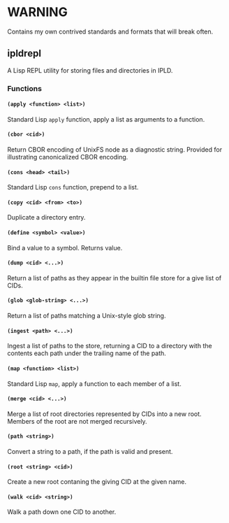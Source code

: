 # WARNING

Contains my own contrived standards and formats that will break often.

## ipldrepl

A Lisp REPL utility for storing files and directories in IPLD.

### Functions

#### `(apply <function> <list>)`

Standard Lisp `apply` function, apply a list as arguments to a function.

#### `(cbor <cid>)`

Return CBOR encoding of UnixFS node as a diagnostic string.
Provided for illustrating canonicalized CBOR encoding.

#### `(cons <head> <tail>)`

Standard Lisp `cons` function, prepend to a list.

#### `(copy <cid> <from> <to>)`

Duplicate a directory entry.

#### `(define <symbol> <value>)`

Bind a value to a symbol. Returns value.

#### `(dump <cid> <...>)`

Return a list of paths as they appear in the builtin file store for a give list of CIDs.

#### `(glob <glob-string> <...>)`

Return a list of paths matching a Unix-style glob string.

#### `(ingest <path> <...>)`

Ingest a list of paths to the store, returning a CID to a directory with
the contents each path under the trailing name of the path.

#### `(map <function> <list>)`

Standard Lisp `map`, apply a function to each member of a list.

#### `(merge <cid> <...>)`

Merge a list of root directories represented by CIDs into a new root.
Members of the root are not merged recursively.

#### `(path <string>)`

Convert a string to a path, if the path is valid and present.

#### `(root <string> <cid>)`

Create a new root contaning the giving CID at the given name.

#### `(walk <cid> <string>)`

Walk a path down one CID to another.

